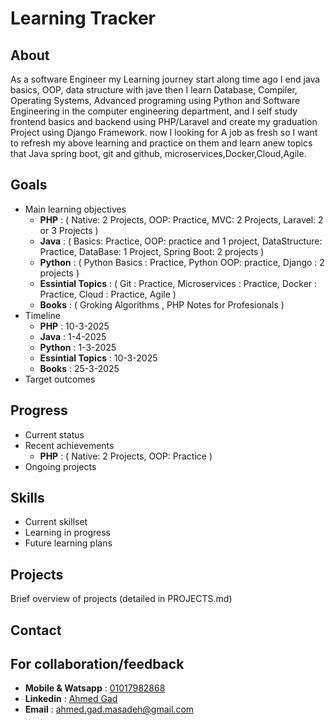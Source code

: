 # Learning Tracker

## About
As a software Engineer my Learning journey start along time ago I end java basics, OOP, data structure with jave then I learn Database, 
Compiler, Operating Systems, Advanced programing using Python and Software Engineering in the computer engineering department,
and I self study frontend basics and backend using PHP/Laravel and create my graduation Project using Django Framework.
now I looking for A job as fresh so I want to refresh my above learning and practice on them and learn anew topics that Java spring boot,
git and github, microservices,Docker,Cloud,Agile.
## Goals
- Main learning objectives
    - **PHP** : ( Native: 2 Projects, OOP: Practice, MVC: 2 Projects, Laravel: 2 or 3 Projects )
    - **Java** : ( Basics: Practice, OOP: practice and 1 project, DataStructure: Practice, DataBase: 1 Project, Spring Boot: 2 projects )
    - **Python** : ( Python Basics : Practice, Python OOP: practice, Django : 2 projects )
    - **Essintial Topics** : ( Git : Practice, Microservices : Practice, Docker : Practice, Cloud : Practice, Agile )
    - **Books** : ( Groking Algorithms , PHP Notes for Profesionals )
- Timeline
    - **PHP** : 10-3-2025
    - **Java** : 1-4-2025
    - **Python** : 1-3-2025
    - **Essintial Topics** : 10-3-2025
    - **Books** : 25-3-2025
- Target outcomes

## Progress
- Current status
- Recent achievements
    - **PHP** : ( Native: 2 Projects, OOP: Practice )
- Ongoing projects

## Skills
- Current skillset
- Learning in progress
- Future learning plans

## Projects
Brief overview of projects (detailed in PROJECTS.md)

## Contact
## For collaboration/feedback
- **Mobile & Watsapp** : [01017982868](https://wa.me/01017982868)
- **Linkedin** : [Ahmed Gad](https://www.linkedin.com/in/ahmedgad01154/)
- **Email** : [ahmed.gad.masadeh@gmail.com](https://mailto:ahmed.gad.masadeh@gmail.com)

